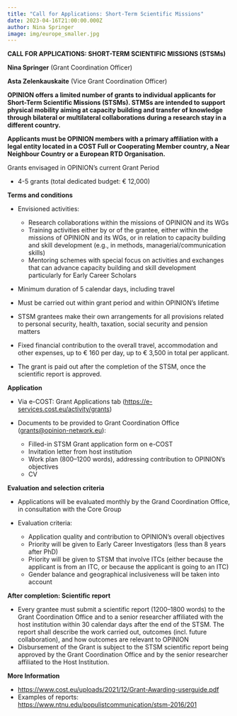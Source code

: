```yaml
---
title: "Call for Applications: Short-Term Scientific Missions"
date: 2023-04-16T21:00:00.000Z
author: Nina Springer
image: img/europe_smaller.jpg
---
```

**CALL FOR APPLICATIONS: SHORT-TERM SCIENTIFIC MISSIONS (STSMs)**

**Nina Springer** (Grant Coordination Officer)

**Asta Zelenkauskaite** (Vice Grant Coordination Officer)

**OPINION offers a limited number of grants to individual applicants for Short-Term Scientific Missions (STSMs). STMSs are intended to support physical mobility aiming at capacity building and transfer of knowledge through bilateral or multilateral collaborations during a research stay in a different country.**

**Applicants must be OPINION members with a primary affiliation with a legal entity located in a COST Full or Cooperating Member country, a Near Neighbour Country or a European RTD Organisation.**

Grants envisaged in OPINION’s current Grant Period

* 4-5 grants (total dedicated budget: € 12,000)

**Terms and conditions**

* Envisioned activities:

  * Research collaborations within the missions of OPINION and its WGs
  * Training activities either by or of the grantee, either within the missions of OPINION and its WGs, or in relation to capacity building and skill development (e.g., in methods, managerial/communication skills)
  * Mentoring schemes with special focus on activities and exchanges that can advance capacity building and skill development particularly for Early Career Scholars
* Minimum duration of 5 calendar days, including travel
* Must be carried out within grant period and within OPINION’s lifetime
* STSM grantees make their own arrangements for all provisions related to personal security, health, taxation, social security and pension matters
* Fixed financial contribution to the overall travel, accommodation and other expenses, up to € 160 per day, up to € 3,500 in total per applicant.
* The grant is paid out after the completion of the STSM, once the scientific report is approved.

**Application**

* Via e-COST: Grant Applications tab (<https://e-services.cost.eu/activity/grants>)
* Documents to be provided to Grant Coordination Office ([grants@opinion-network.eu](mailto:grants@opinion-network.eu)):

  * Filled-in STSM Grant application form on e-COST
  * Invitation letter from host institution
  * Work plan (800–1200 words), addressing contribution to OPINION’s objectives
  * CV

**Evaluation and selection criteria**

* Applications will be evaluated monthly by the Grand Coordination Office, in consultation with the Core Group
* Evaluation criteria:

  * Application quality and contribution to OPINION’s overall objectives
  * Priority will be given to Early Career Investigators (less than 8 years after PhD)
  * Priority will be given to STSM that involve ITCs (either because the applicant is from an ITC, or because the applicant is going to an ITC)
  * Gender balance and geographical inclusiveness will be taken into account

**After completion: Scientific report**

* Every grantee must submit a scientific report (1200–1800 words) to the Grant Coordination Office and to a senior researcher affiliated with the host institution within 30 calendar days after the end of the STSM. The report shall describe the work carried out, outcomes (incl. future collaboration), and how outcomes are relevant to OPINION
* Disbursement of the Grant is subject to the STSM scientific report being approved by the Grant Coordination Office and by the senior researcher affiliated to the Host Institution.

**More Information**

* <https://www.cost.eu/uploads/2021/12/Grant-Awarding-userguide.pdf>
* Examples of reports: <https://www.ntnu.edu/populistcommunication/stsm-2016/201>